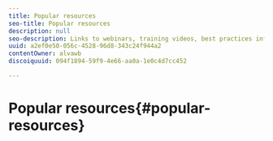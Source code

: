 ```yaml
---
title: Popular resources
seo-title: Popular resources
description: null
seo-description: Links to webinars, training videos, best practices information, and developer resources.
uuid: a2ef0e50-056c-4528-96d8-343c24f944a2
contentOwner: alvawb
discoiquuid: 094f1894-59f9-4e66-aa0a-1e0c4d7cc452

---
```


# Popular resources{#popular-resources}

